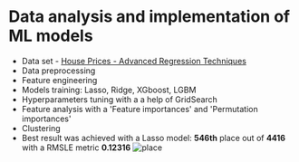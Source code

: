 # Data analysis and implementation of ML models
- Data set - [House Prices - Advanced Regression Techniques](https://www.kaggle.com/c/house-prices-advanced-regression-techniques/overview)
- Data preprocessing
- Feature engineering
- Models training: Lasso, Ridge, XGboost, LGBM
- Hyperparameters tuning with a a help of GridSearch
- Feature analysis with a 'Feature importances' and 'Permutation importances'
- Clustering
- Best result was achieved with a Lasso model: __546th__ place out of __4416__ with a RMSLE metric __0.12316__
![place](https://user-images.githubusercontent.com/88561819/140940443-792aae3f-975f-4a35-aea4-651aec835504.png)
